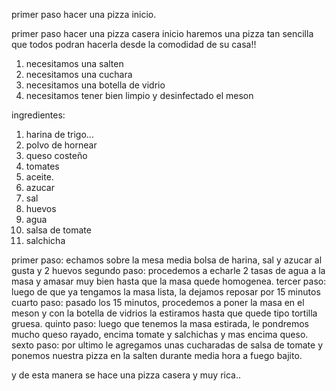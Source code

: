 primer paso hacer una pizza
inicio.

primer paso hacer una pizza casera
inicio
haremos una pizza tan sencilla que todos podran hacerla desde la comodidad de su casa!!
1. necesitamos una salten 
2. necesitamos una cuchara
3. necesitamos una botella de vidrio
4. necesitamos tener bien limpio y desinfectado el meson

ingredientes:   

1. harina de trigo...
2. polvo de hornear
3. queso costeño
4. tomates
5. aceite.
6. azucar
7. sal
8. huevos
9. agua
10. salsa de tomate
11. salchicha

primer paso: echamos sobre la mesa media bolsa de harina, sal y azucar al gusta y 2 huevos
segundo paso: procedemos a echarle 2 tasas de agua a la masa y amasar muy bien hasta que la masa quede homogenea.
tercer paso: luego de que ya tengamos la masa lista, la dejamos reposar por 15 minutos
cuarto paso: pasado los 15 minutos, procedemos a poner la masa en el meson y con la botella de vidrios la estiramos hasta que quede tipo tortilla gruesa.
quinto paso: luego que tenemos la masa estirada, le pondremos mucho queso rayado, encima tomate y salchichas y mas encima queso.
sexto paso: por ultimo le agregamos unas cucharadas de salsa de tomate y ponemos nuestra pizza en la salten durante media hora a fuego bajito.

y de esta manera se hace una pizza casera y muy rica..